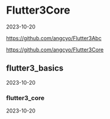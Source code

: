 # Flutter3Core

2023-10-20

https://github.com/angcyo/Flutter3Abc

https://github.com/angcyo/Flutter3Core

## flutter3_basics

2023-10-20

### flutter3_core

2023-10-20
